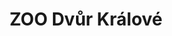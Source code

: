 ---
layout: layouts/post.njk
title: ZOO Dvůr Králové
perex: ZOO se safari, které jinde v Česku neuvidíte.
foto: zoo-dvur.jpg
popis: žirafy
tags: ['trips']
---